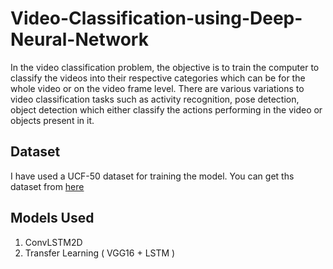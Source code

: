 # Video-Classification-using-Deep-Neural-Network
In the video classification problem, the objective is to train the computer to classify the videos into their respective categories which can be for the whole video or on the video frame level. There are various variations to video classification tasks such as activity recognition, pose detection, object detection which either classify the actions performing in the video or objects present in it.

## Dataset
I have used a UCF-50 dataset for training the model. You can get ths dataset from [here](https://www.crcv.ucf.edu/data/UCF50.php)

## Models Used
1. ConvLSTM2D
2. Transfer Learning ( VGG16 + LSTM )
